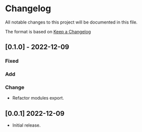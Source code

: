 # Changelog

All notable changes to this project will be documented in this file.

The format is based on [Keep a Changelog](https://keepachangelog.com/en/1.0.0/)

## [0.1.0] - 2022-12-09

### Fixed

### Add

### Change

- Refactor modules export.

## [0.0.1] 2022-12-09

- Initial release.

